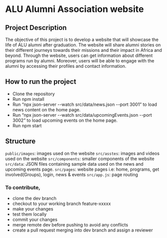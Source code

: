 # ALU Alumni Association website

## Project Description

The objective of this project is to develop a website that will showcase the life of ALU alumni after graduation. The website will share alumni stories on their different journeys towards their missions and their impact in Africa and beyond. Through the website, users can get information about different programs run by alumni. Moreover, users will be able to engage with the alumni by accessing their profiles and contact information.

## How to run the project

- Clone the repository
- Run npm install
- Run “npx json-server --watch src/data/news.json --port 3001” to load news content on the home page.
- Run “npx json-server --watch src/data/upcomingEvents.json --port 3002”  to load upcoming events on the home page.
- Run npm start

## Structure

`public/images`: images used on the website
`src/asstes`: images and videos used on the website
`src/components`: smaller components of the website
`src/data`: JSON files containing sample data used on the news and upcoming events page.
`src/pages`: website pages i.e: home, programs, get involved(Groups), login, news & events
`src/app.js`: page routing

### To contribute,
- clone the dev branch 
- checkout to your working branch feature-xxxxx
- make your changes
- test them locally
- commit your changes
- merge remote dev before pushing to avoid any conflicts
- create a pull request merging into dev branch and assign a reviewer
